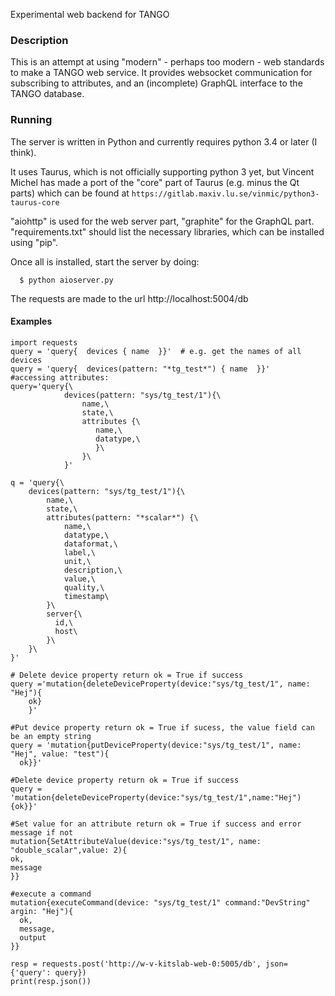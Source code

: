 Experimental web backend for TANGO


### Description

This is an attempt at using "modern" - perhaps too modern - web standards to make a TANGO web service. It provides websocket communication for subscribing to attributes, and an (incomplete) GraphQL interface to the TANGO database.

### Running

The server is written in Python and currently requires python 3.4 or later (I think).

It uses Taurus, which is not officially supporting python 3 yet, but Vincent Michel has made a port of the "core" part of Taurus (e.g. minus the Qt parts) which can be found at `https://gitlab.maxiv.lu.se/vinmic/python3-taurus-core`

"aiohttp" is used for the web server part, "graphite" for the GraphQL part. "requirements.txt" should list the necessary libraries, which can be installed using "pip".

Once all is installed, start the server by doing:

```
  $ python aioserver.py
```

The requests are made to the url http://localhost:5004/db

#### Examples

```
import requests
query = 'query{  devices { name  }}'  # e.g. get the names of all devices
query = 'query{  devices(pattern: "*tg_test*") { name  }}'
#accessing attributes:
query='query{\
			devices(pattern: "sys/tg_test/1"){\
			   	name,\
			   	state,\
			   	attributes {\
				   name,\
				   datatype,\
				   }\
			   	}\
		   	}'

q = 'query{\
	devices(pattern: "sys/tg_test/1"){\
	   	name,\
		state,\
	   	attributes(pattern: "*scalar*") {\
			name,\
			datatype,\
			dataformat,\
			label,\
			unit,\
			description,\
			value,\
			quality,\
			timestamp\
		}\
        server{\
          id,\
          host\
        }\
	}\
}'

# Delete device property return ok = True if success
query ='mutation{deleteDeviceProperty(device:"sys/tg_test/1", name: "Hej"){
  	ok}
	}'

#Put device property return ok = True if sucess, the value field can be an empty string
query = 'mutation{putDeviceProperty(device:"sys/tg_test/1", name: "Hej", value: "test"){
  ok}}'

#Delete device property return ok = True if success
query = 'mutation{deleteDeviceProperty(device:"sys/tg_test/1",name:"Hej"){ok}}' 

#Set value for an attribute return ok = True if success and error message if not
mutation{SetAttributeValue(device:"sys/tg_test/1", name: "double_scalar",value: 2){
ok,
message
}}

#execute a command 
mutation{executeCommand(device: "sys/tg_test/1" command:"DevString" argin: "Hej"){
  ok,
  message,
  output
}}

resp = requests.post('http://w-v-kitslab-web-0:5005/db', json={'query': query})
print(resp.json())
```